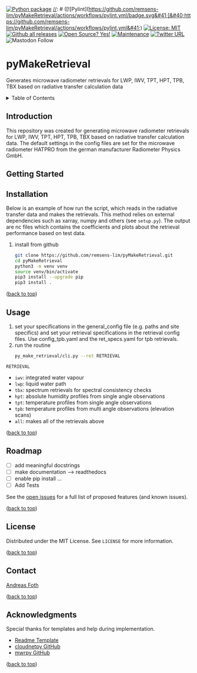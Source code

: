 <a name="top"></a>

[![Python package](https://github.com/remsens-lim/pyMakeRetrieval/actions/workflows/python-package.yml/badge.svg)](https://github.com/WillyWallace/pyMakeRetrieval/actions/workflows/python-package.yml)
[//]: # ([![Pylint]&#40;https://github.com/remsens-lim/pyMakeRetrieval/actions/workflows/pylint.yml/badge.svg&#41;]&#40;https://github.com/remsens-lim/pyMakeRetrieval/actions/workflows/pylint.yml&#41;)
[![License: MIT](https://img.shields.io/badge/License-MIT-yellow.svg)](https://opensource.org/licenses/MIT)
[![Github all releases](https://img.shields.io/github/downloads/Naereen/StrapDown.js/total.svg)](https://github.com/remsens-lim/pyMakeRetrieval/releases/)
[![Open Source? Yes!](https://badgen.net/badge/Open%20Source%20%3F/Yes%21/blue?icon=github)](https://github.com/Naereen/badges/)
[![Maintenance](https://img.shields.io/badge/Maintained%3F-yes-green.svg)](https://github.com/remsens-lim/pyMakeRetrieval/graphs/commit-activity)
[![Twitter URL](https://img.shields.io/twitter/url/https/twitter.com/RSAtmos_LIM.svg?style=social&label=Follow%20%40RSAtmos_LIM)](https://twitter.com/RSAtmos_LIM)
![Mastodon Follow](https://img.shields.io/mastodon/follow/109461236453474330?domain=https%3A%2F%2Fmeteo.social&logoColor=%230066cc&style=social)

<!-- [![Release][release-shield]][release-url] -->
<!-- [![PyPi version](https://badgen.net/pypi/v/pip/)](https://pypi.com/project/pip) -->

<!-- [![Twitter](https://img.shields.io/twitter/follow/RSAtmos_LIM?style=for-the-badge)](https://twitter.com/RSAtmos_LIM) -->

# pyMakeRetrieval
Generates microwave radiometer retrievals for LWP, IWV, TPT, HPT, TPB, TBX based on radiative transfer calculation data  


<!-- TABLE OF CONTENTS -->
<details>
  <summary>Table of Contents</summary>
  <ol>
    <li><a href="#Introduction">Introduction</a></li>
    <li><a href="#getting-started">Getting Started</a></li>
    <li><a href="#Usage">Usage</a></li>
    <li><a href="#roadmap">Roadmap</a></li>
    <!-- <li><a href="#contributing">Contributing</a></li> -->
    <li><a href="#license">License</a></li>
    <li><a href="#contact">Contact</a></li>
    <li><a href="#acknowledgments">Acknowledgments</a></li>
  </ol>
</details>

<!-- Introduction -->
## Introduction

This repository was created for generating microwave radiometer retrievals for LWP, IWV, TPT, HPT, TPB, TBX based on radiative transfer calculation data. The default settings in the config files are set for the microwave radiometer HATPRO from the german manufacturer Radiometer Physics GmbH. 

<!-- GETTING STARTED -->
## Getting Started

<!-- Installation -->
## Installation

Below is an example of how run the script, which reads in the radiative transfer data and makes the retrievals. This method relies on external dependencies such as xarray, numpy and others (see `setup.py`). The output are nc files which contains the coefficients and plots about the retrieval performance based on test data.

1. install from github
   ```sh
   git clone https://github.com/remsens-lim/pyMakeRetrieval.git
   cd pyMakeRetrieval
   python3 -m venv venv
   source venv/bin/activate
   pip3 install --upgrade pip
   pip3 install .
   ```

<p text-align="right">(<a href="#top">back to top</a>)</p>

<!-- USAGE EXAMPLES -->
## Usage

1. set your specifications in the general_config file (e.g. paths and site specifics) and set your retrieval specifications in the retrieval config files. Use config_tpb.yaml and the ret_specs.yaml for tpb retrievals.
2. run the routine
   ```sh
   py_make_retrieval/cli.py --ret RETRIEVAL
   ```
`RETRIEVAL`
- `iwv`: integrated water vapour
- `lwp`: liquid water path
- `tbx`: spectrum retrievals for spectral consistency checks
- `hpt`: absolute humidity profiles from single angle observations
- `tpt`: temperature profiles from single angle observations
- `tpb`: temperature profiles from multi angle observations (elevation scans)
- `all`: makes all of the retrievals above


[//]: # (<img src="eval_ac/results_ln2_cal.png" width="70%">)

<p text-align="right">(<a href="#top">back to top</a>)</p>

<!-- ROADMAP -->
## Roadmap

- [ ] add meaningful docstrings
- [ ] make documentation --> readthedocs
- [ ] enable pip install ...
- [ ] Add Tests

See the [open issues](https://github.com/remsens-lim/pyMakeRetrieval/issues) for a full list of proposed features (and known issues).

<p text-align="right">(<a href="#top">back to top</a>)</p>

<!-- LICENSE -->
## License

Distributed under the MIT License. See `LICENSE` for more information.

<p text-align="right">(<a href="#top">back to top</a>)</p>

<!-- CONTACT -->
## Contact

[Andreas Foth](https://www.uni-leipzig.de/personenprofil/mitarbeiter/dr-andreas-foth)


<p text-align="right">(<a href="#top">back to top</a>)</p>

<!-- ACKNOWLEDGMENTS -->
## Acknowledgments

Special thanks for templates and help during implementation.

* [Readme Template](https://github.com/othneildrew/Best-README-Template)
* [cloudnetpy GitHub](https://github.com/actris-cloudnet/cloudnetpy.git)
* [mwrpy GitHub](https://github.com/actris-cloudnet/mwrpy.git)

<p text-align="right">(<a href="#top">back to top</a>)</p>
